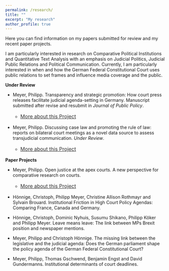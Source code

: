 ```yaml
---
permalink: /research/
title: ""
excerpt: "My research"
author_profile: true
---
```



Here you can find information on my papers submitted for review and my recent paper projects.

I am particularly interested in research on Comparative Political Institutions and Quantitative Text Analysis with an emphasis on Judicial Politics, Judicial Public Relations and Political Communication. Currently, I am particularly interested in when and how the German Federal Constitutional Court uses public relations to set frames and influence media coverage and the public.
 
<b>Under Review</b>

- Meyer, Philipp. Transparency and strategic promotion: How court press releases facilitate judicial agenda-setting in Germany. Manuscript submitted after revise and resubmit in <i>Journal of Public Policy</i>.
    - <p style="line-height: 1.5;" align="left"><span style="font-size: medium;"><a style="line-height: 1.5;" href="https://phimeyer.github.io/publication/2019-MeyerHönnige"><span style="color: #333333;"><span style="font-size: medium;">More about this Project</span></span></a>  
  
- Meyer, Philipp. Discussing case law and promoting the rule of law: reports on bilateral court meetings as a novel data source to assess transjudicial communication. <i>Under Review</i>.
  - <p style="line-height: 1.5;" align="left"><span style="font-size: medium;"><a style="line-height: 1.5;" href="https://phimeyer.github.io/publication/Meyer_JudicialDiplomacy"><span style="color: #333333;"><span style="font-size: medium;">More about this Project</span></span></a> 
 

<b>Paper Projects</b>

- Meyer, Philipp. Open justice at the apex courts. A new perspective for comparative research on courts.
    - <p style="line-height: 1.5;" align="left"><span style="font-size: medium;"><a style="line-height: 1.5;" href="https://phimeyer.github.io/publication/Meyer_Open_justice"><span style="color: #333333;"><span style="font-size: medium;">More about this Project</span></span></a>  
 
- Hönnige, Christoph, Philipp Meyer, Christine Allison Rothmayr and Sylvain Brouard. Institutional Friction in High Court Policy Agendas: Comparing France, Canada and Germany.

- Hönnige, Christoph, Dominic Nyhuis, Susumu Shikano, Philipp Köker and Philipp Meyer. Leave means leave: The link between MPs Brexit position and newspaper mentions. 

- Meyer, Philipp and Christoph Hönnige. The missing link between the legislative and the judicial agenda: Does the German parliament shape the policy agenda of the German Federal Constitutional Court?

- Meyer, Philipp, Thomas Gschwend, Benjamin Engst and David Gundermanns. Institutional determinants of court deadlines.
